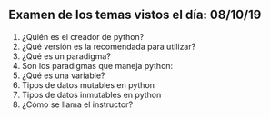 ## Examen de los temas vistos el día: 08/10/19

 1. ¿Quién es el creador de python?
 2. ¿Qué versión es la recomendada para utilizar?
 3. ¿Qué es un paradigma?
 4. Son los paradigmas que maneja python:
 5. ¿Qué es una variable?
 6. Tipos de datos mutables en python
 7. Tipos de datos inmutables en python
 8. ¿Cómo se llama el instructor?
